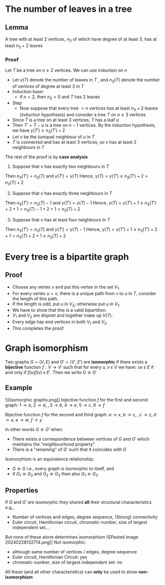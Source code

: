# The number of leaves in a tree
## Lemma
A tree with at least $2$ vertices, $n_3$ of which have degree of at least $3$, has at least $n_3 +2$ leaves

### Proof
Let $T$ be a tree on $n \ge 2$ vertices. We can use induction on $n$
- Let $\gamma (T)$ denote the number of leaves in $T$ , and $n_3(T)$ denote the number of vertices of degree at least $3$ in $T$
- Induction base:
	- if $n=2$, then $n_3=0$ and $T$ has $2$ leaves
- Step
	- Now suppose that every tree $<n$ vertices has at least $n_3+2$ leaves (induction hypothesis) and consider a tree $T$ on $n\ge 3$ vertices
- Since $T$ is a tree on at least $3$ vertices, $T$ has a leaf $u$
- Then $T'=T-u$ is a tree on $n-1$ vertices. By the induction hypothesis, we have $\gamma (T') \ge n_3(T')+2$
- Let $v$ be the (unique) neighbour of $u$ in $T$
- $T$ is connected and has at least $3$ vertices, so $v$ has at least 2 neighbours in $T$

The rest of the proof is by **case analysis**

1. Suppose that $v$ has exactly two neighbours in $T$

Then $n_3(T')=n_3(T)$ and $\gamma (T')=\gamma (T)$
Hence, $\gamma (T)=\gamma (T') \ge n_3 (T')+2 = n_3 (T)+2$

2. Suppose that $v$ has exactly three neighbours in $T$

Then $n_3(T')=n_3(T)-1$ and $\gamma (T')=\gamma (T)-1$
Hence, $\gamma (T)=\gamma (T')+1 \ge n_3 (T')+2+1 = n_3 (T)-1+2+1 = n_3(T)+2$

3. Suppose that $v$ has at least four neighbours in $T$

Then $n_3(T')=n_3(T)$ and $\gamma (T')=\gamma (T)-1$
Hence, $\gamma (T)=\gamma (T')+1 \ge n_3 (T')+2+1 = n_3 (T)+2+1 \ge n_3 (T) + 2$

# Every tree is a bipartite graph
## Proof
- Choose any vertex $v$ and put this vertex in the set $V_1$.
- For every vertex $u= v$, there is a unique path from $v$ to $u$ in $T$, consider the length of this path.
- If the length is odd, put $u$ in $V_2$; otherwise put $u$ in $V_1$. 
- We have to show that this is a valid bipartition.
- $V_1$ and $V_2$ are disjoint and together make up $V(T)$. 
- Every edge has end vertices in both $V_1$ and $V_2$. 
- This completes the proof.

# Graph isomorphism
Two graphs $G=(V,E)$ and $G'=(V',E')$ are **isomorphic** if there exists a **bijective** function $f: V \rightarrow V'$ such that for every $u,v \; \varepsilon \; V$ we have: 
$uv \; \varepsilon \; E$ if and only if $f(u)f(v) \; \varepsilon \; E'$. Then we write $G \approxeq G'$

## Example
![[Isomorphic graphs.png]]
bijective function $f$ for the first and second graph:
$1 \rightarrow a, \; 2 \rightarrow d, \;, 3 \rightarrow b, \; 4 \rightarrow e, \; 5 \rightarrow c, \; 6 \rightarrow f$ 

Bijective function $f$ for the second and third graph:
$a \rightarrow x, \; b \rightarrow c, \;, c \rightarrow z, \; d \rightarrow u, \; e \rightarrow w, \; f \rightarrow y$

In other words $G \approxeq G'$ when:
- There exists a correspondence between vertices of $G$ and $G'$ which maintains the "neighbourhood property"
- There is a "renaming" of $G'$ such that it coincides with $G$

Isomorphism is an equivalence relationship:
- $G \approxeq G$ i.e., every graph is isomorphic to itself, and
- if $G_1 \approxeq G_2$ and $G_2 \approxeq G_3$ then also $G_1 \approxeq G_3$

## Properties

If $G$ and $G'$ are isomorphic they shared **all** their structural characteristics e.g.,
- Number of vertices and edges, degree sequence, (Strong) connectivity
- Euler circuit, Hamiltonian circuit, chromatic number, size of largest independent set...

But none of these alone determines isomorphism
![[Pasted image 20240228132714.png]]
Not isomorphic:
- although same number of vertices / edges, degree sequence 
- Euler circuit, Hamiltonian Circuit: yes 
- chromatic number, size of largest independent set: no

All these (and all other characteristics) can **only** be used to show **non-isomorphism**

